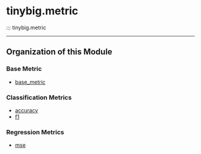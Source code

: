 # tinybig.metric

::: tinybig.metric

---------------------------------------
## Organization of this Module

### Base Metric
* [base_metric](metric.md)

### Classification Metrics
* [accuracy](accuracy.md)
* [f1](f1.md) 

### Regression Metrics
* [mse](mse.md)


